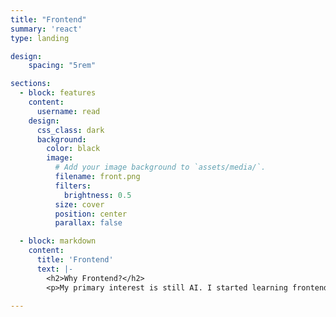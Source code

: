 ```yaml
---
title: "Frontend"
summary: 'react'
type: landing

design:
    spacing: "5rem"

sections:
  - block: features
    content:
      username: read
    design:
      css_class: dark
      background: 
        color: black
        image:
          # Add your image background to `assets/media/`.
          filename: front.png
          filters:
            brightness: 0.5
          size: cover
          position: center
          parallax: false

  - block: markdown
    content:
      title: 'Frontend'
      text: |-
        <h2>Why Frontend?</h2>
        <p>My primary interest is still AI. I started learning frontend development when I joined a club project to create a website because we didn’t have enough people for the task. I urgently learned React and participated in the project. During this process, I faced many difficulties and setbacks, but I found joy in seeing what I coded appear on the screen. Because of this experience, I plan to continue studying frontend development as a hobby.</p>

---
```

